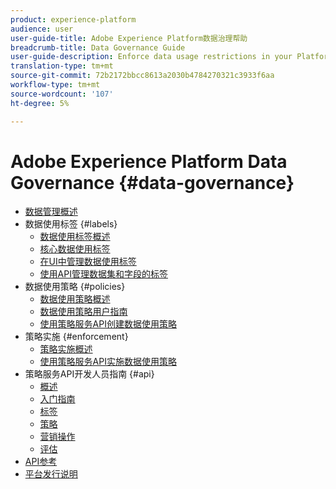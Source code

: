 ```yaml
---
product: experience-platform
audience: user
user-guide-title: Adobe Experience Platform数据治理帮助
breadcrumb-title: Data Governance Guide
user-guide-description: Enforce data usage restrictions in your Platform operations through the use of labels, marketing actions, and policies.
translation-type: tm+mt
source-git-commit: 72b2172bbcc8613a2030b4784270321c3933f6aa
workflow-type: tm+mt
source-wordcount: '107'
ht-degree: 5%

---
```



# Adobe Experience Platform Data Governance {#data-governance}

* [数据管理概述](home.md)
* 数据使用标签 {#labels}
   * [数据使用标签概述](labels/overview.md)
   * [核心数据使用标签](labels/reference.md)
   * [在UI中管理数据使用标签](labels/user-guide.md)
   * [使用API管理数据集和字段的标签](labels/dataset-api.md)
* 数据使用策略 {#policies}
   * [数据使用策略概述](policies/overview.md)
   * [数据使用策略用户指南](policies/user-guide.md)
   * [使用策略服务API创建数据使用策略](policies/create.md)
* 策略实施 {#enforcement}
   * [策略实施概述](enforcement/overview.md)
   * [使用策略服务API实施数据使用策略](enforcement/api-enforcement.md)
* 策略服务API开发人员指南 {#api}
   * [概述](api/overview.md)
   * [入门指南](api/getting-started.md)
   * [标签](api/labels.md)
   * [策略](api/policies.md)
   * [营销操作](api/marketing-actions.md)
   * [评估](api/evaluation.md)
* [API参考](https://www.adobe.io/apis/experienceplatform/home/api-reference.html#!acpdr/swagger-specs/dule-policy-service.yaml)
* [平台发行说明](https://www.adobe.com/go/platform-release-notes-en)